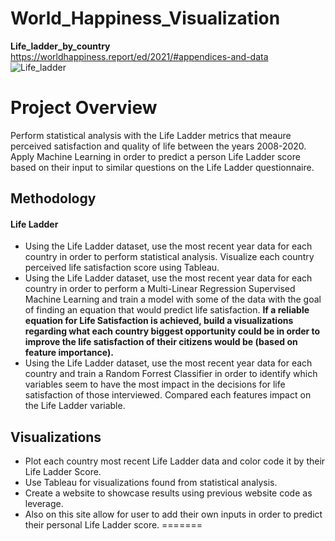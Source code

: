 # World_Happiness_Visualization

**Life_ladder_by_country**
https://worldhappiness.report/ed/2021/#appendices-and-data
![Life_ladder](https://user-images.githubusercontent.com/85839235/140621693-465df65b-a2e8-49fe-907c-1e273fd1a5e6.png)

# Project Overview
Perform statistical analysis with the Life Ladder metrics that meaure perceived satisfaction and quality of life between the years 2008-2020. Apply Machine Learning in order to predict a person Life Ladder score based on their input to similar questions on the Life Ladder questionnaire. 

## Methodology
#### Life Ladder ####
  - Using the Life Ladder dataset, use the most recent year data for each country in order to perform statistical analysis. Visualize each country perceived life satisfaction score using Tableau. 
  - Using the Life Ladder dataset, use the most recent year data for each country in order to perform a Multi-Linear Regression Supervised Machine Learning and train a model with some of the data with the goal of finding an equation that would predict life satisfaction. **If a reliable equation for Life Satisfaction is achieved, build a visualizations regarding what each country biggest opportunity could be in order to improve the life satisfaction of their citizens would be (based on feature importance).**
  - Using the Life Ladder dataset, use the most recent year data for each country and train a Random Forrest Classifier in order to identify which variables seem to have the most impact in the decisions for life satisfaction of those interviewed. Compared each features impact on the Life Ladder variable. 

## Visualizations
  - Plot each country most recent Life Ladder data and color code it by their Life Ladder Score. 
  - Use Tableau for visualizations found from statistical analysis. 
  - Create a website to showcase results using previous website code as leverage. 
  - Also on this site allow for user to add their own inputs in order to predict their personal Life Ladder score. 
=======
